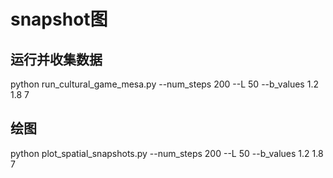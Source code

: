 
# snapshot图
## 运行并收集数据
python run_cultural_game_mesa.py --num_steps 200 --L 50 --b_values 1.2 1.8 7 
## 绘图
python plot_spatial_snapshots.py --num_steps 200 --L 50 --b_values 1.2 1.8 7 

